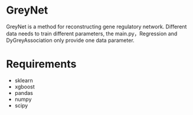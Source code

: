 # GreyNet

GreyNet is a method for reconstructing gene regulatory network. Different data needs to train different parameters, the main.py，Regression and DyGreyAssociation only provide one data parameter. 

# Requirements

- sklearn
- xgboost
- pandas
- numpy
- scipy
  
  

